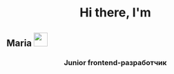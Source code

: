 <h1 align="center">Hi there, I'm <h2>Maria</h> 
<img src="https://github.com/blackcater/blackcater/raw/main/images/Hi.gif" height="32"/></h1>
<h3 align="center">Junior frontend-разработчик</h3>
